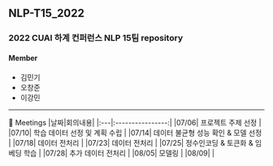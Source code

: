## NLP-T15_2022
### 2022 CUAI 하계 컨퍼런스 NLP 15팀 repository

#### Member
* 김민기
* 오창준
* 이강민
--- 
:calendar: Meetings
|날짜|회의내용|
|:---|:----------------:|
|07/06| 프로젝트 주제 선정 |
|07/10| 학습 데이터 선정 및 계획 수립 |
|07/14| 데이터 불균형 성능 확인 & 모델 선정 |
|07/18| 데이터 전처리 |
|07/23| 데이터 전처리 |
|07/25| 정수인코딩 & 토큰화 & 임베딩 학습 |
|07/28| 추가 데이터 전처리 |
|08/05| 모델링 |
|08/09|       |

